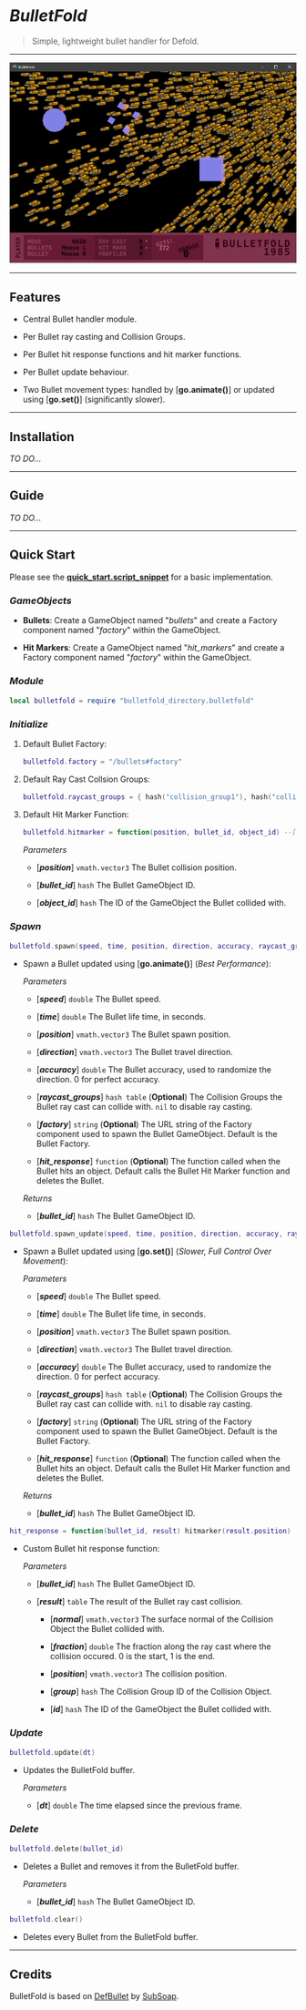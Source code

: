 # ***BulletFold***

> Simple, lightweight bullet handler for Defold.

-----

![BulletFold Demo](example/gfx/bulletfold_demo.jpg "BulletFold Demo")

-----

## **Features**

- Central Bullet handler module.

- Per Bullet ray casting and Collision Groups.

- Per Bullet hit response functions and hit marker functions.

- Per Bullet update behaviour.

- Two Bullet movement types: handled by [**go.animate()**] or updated using [**go.set()**] (significantly slower).

-----

## **Installation**

*TO DO...*

-----

## **Guide**

*TO DO...*

-----

## **Quick Start**

Please see the **[quick_start.script_snippet](quick_start.script_snippet)** for a basic implementation.

### *GameObjects*

- **Bullets**: Create a GameObject named "*bullets*" and create a Factory component named "*factory*" within the GameObject.

- **Hit Markers**: Create a GameObject named "*hit_markers*" and create a Factory component named "*factory*" within the GameObject.

### *Module*

```lua
local bulletfold = require "bulletfold_directory.bulletfold"
```

### *Initialize*

1. Default Bullet Factory:

    ```lua
    bulletfold.factory = "/bullets#factory"
    ```

2. Default Ray Cast Collsion Groups:

    ```lua
    bulletfold.raycast_groups = { hash("collision_group1"), hash("collision_group2") }
    ```

3. Default Hit Marker Function:

    ```lua
    bulletfold.hitmarker = function(position, bullet_id, object_id) --[[ Function ]] end
    ```

    *Parameters*

    - [***position***] `vmath.vector3` The Bullet collision position.

    - [***bullet_id***] `hash` The Bullet GameObject ID.

    - [***object_id***] `hash` The ID of the GameObject the Bullet collided with.

### *Spawn*

```lua
bulletfold.spawn(speed, time, position, direction, accuracy, raycast_groups, hit_response)
```

- Spawn a Bullet updated using [**go.animate()**] (*Best Performance*):

    *Parameters*

    - [***speed***] `double` The Bullet speed.

    - [***time***] `double` The Bullet life time, in seconds.

    - [***position***] `vmath.vector3` The Bullet spawn position.

    - [***direction***] `vmath.vector3` The Bullet travel direction.

    - [***accuracy***] `double` The Bullet accuracy, used to randomize the direction. 0 for perfect accuracy.

    - [***raycast_groups***] `hash table` (**Optional**) The Collision Groups the Bullet ray cast can collide with. `nil` to disable ray casting.

    - [***factory***] `string` (**Optional**) The URL string of the Factory component used to spawn the Bullet GameObject. Default is the Bullet Factory.

    - [***hit_response***] `function` (**Optional**) The function called when the Bullet hits an object. Default calls the Bullet Hit Marker function and deletes the Bullet.

    *Returns*

    - [***bullet_id***] `hash` The Bullet GameObject ID.

```lua
bulletfold.spawn_update(speed, time, position, direction, accuracy, raycast_groups, hit_response)
```

- Spawn a Bullet updated using [**go.set()**] (*Slower, Full Control Over Movement*):

    *Parameters*

    - [***speed***] `double` The Bullet speed.

    - [***time***] `double` The Bullet life time, in seconds.

    - [***position***] `vmath.vector3` The Bullet spawn position.

    - [***direction***] `vmath.vector3` The Bullet travel direction.

    - [***accuracy***] `double` The Bullet accuracy, used to randomize the direction. 0 for perfect accuracy.

    - [***raycast_groups***] `hash table` (**Optional**) The Collision Groups the Bullet ray cast can collide with. `nil` to disable ray casting.

    - [***factory***] `string` (**Optional**) The URL string of the Factory component used to spawn the Bullet GameObject. Default is the Bullet Factory.

    - [***hit_response***] `function` (**Optional**) The function called when the Bullet hits an object. Default calls the Bullet Hit Marker function and deletes the Bullet.

    *Returns*

    - [***bullet_id***] `hash` The Bullet GameObject ID.

```lua
hit_response = function(bullet_id, result) hitmarker(result.position) ; bulletfold.delete(bullet_id) end
```

- Custom Bullet hit response function:

    *Parameters*

    - [***bullet_id***] `hash` The Bullet GameObject ID.

    - [***result***] `table` The result of the Bullet ray cast collision.

        - [***normal***] `vmath.vector3` The surface normal of the Collision Object the Bullet collided with.

        - [***fraction***] `double` The fraction along the ray cast where the collision occured. 0 is the start, 1 is the end.

        - [***position***] `vmath.vector3` The collision position.

        - [***group***] `hash` The Collision Group ID of the Collision Object.

        - [***id***] `hash` The ID of the GameObject the Bullet collided with.

### *Update*

```lua
bulletfold.update(dt)
```

- Updates the BulletFold buffer.

    *Parameters*

    - [***dt***] `double` The time elapsed since the previous frame.

### *Delete*

```lua
bulletfold.delete(bullet_id)
```

- Deletes a Bullet and removes it from the BulletFold buffer.

    *Parameters*

    - [***bullet_id***] `hash` The Bullet GameObject ID.

```lua
bulletfold.clear()
```

- Deletes every Bullet from the BulletFold buffer.

-----

## Credits

BulletFold is based on [DefBullet](https://github.com/subsoap/defbullet) by [SubSoap](https://github.com/subsoap).
